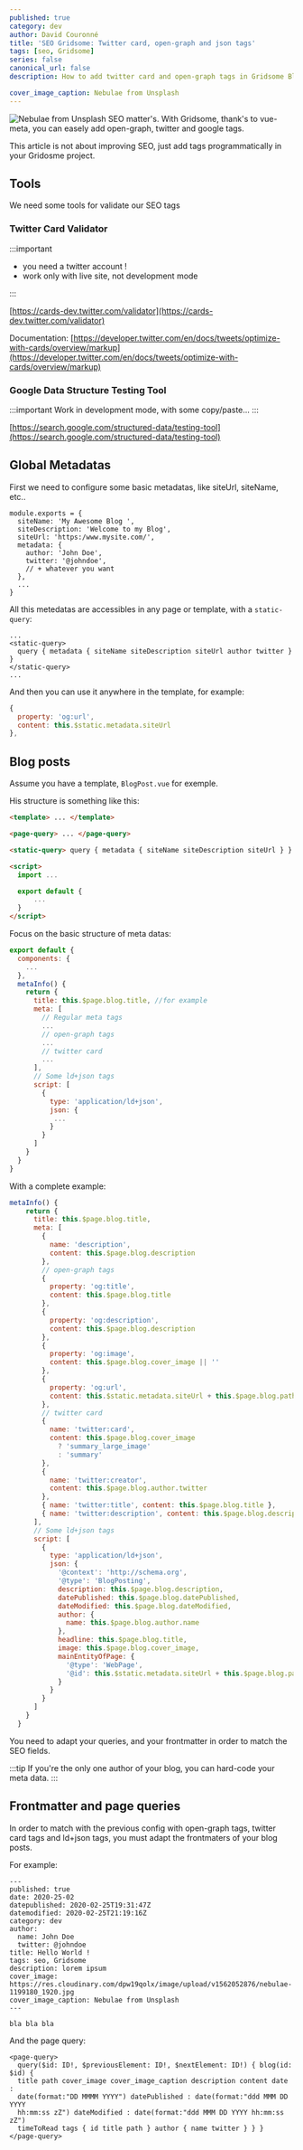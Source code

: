 ```yaml
---
published: true
category: dev
author: David Couronné
title: 'SEO Gridsome: Twitter card, open-graph and json tags'
tags: [seo, Gridsome]
series: false
canonical_url: false
description: How to add twitter card and open-graph tags in Gridsome Blog

cover_image_caption: Nebulae from Unsplash
---
```


![Nebulae from Unsplash](https://res.cloudinary.com/dpw19qolx/image/upload/v1562052876/nebulae-1199180_1920.jpg)
SEO matter's. With Gridsome, thank's to vue-meta, you can easely add open-graph, twitter and google tags.

This article is not about improving SEO, just add tags programmatically in your Gridosme project.

<!--truncate-->

## Tools

We need some tools for validate our SEO tags

### Twitter Card Validator

:::important

- you need a twitter account !
- work only with live site, not development mode

:::

[https://cards-dev.twitter.com/validator](https://cards-dev.twitter.com/validator)

Documentation: [https://developer.twitter.com/en/docs/tweets/optimize-with-cards/overview/markup](https://developer.twitter.com/en/docs/tweets/optimize-with-cards/overview/markup)
### Google Data Structure Testing Tool

:::important
Work in development mode, with some copy/paste...
:::

[https://search.google.com/structured-data/testing-tool](https://search.google.com/structured-data/testing-tool)

## Global Metadatas

First we need to configure some basic metadatas, like siteUrl, siteName, etc..

```js{codeTitle: "gridsome.config.js"}
module.exports = {
  siteName: 'My Awesome Blog ',
  siteDescription: 'Welcome to my Blog',
  siteUrl: 'https:/www.mysite.com/',
  metadata: {
    author: 'John Doe',
    twitter: '@johndoe',
    // + whatever you want
  },
  ...
}
```

All this metedatas are accessibles in any page or template, with a `static-query`:

```html{codeTitle: "Something.vue"}
...
<static-query>
  query { metadata { siteName siteDescription siteUrl author twitter } }
</static-query>
...
```

And then you can use it anywhere in the template, for example:

```js
{
  property: 'og:url',
  content: this.$static.metadata.siteUrl
},
```

## Blog posts

Assume you have a template, `BlogPost.vue` for exemple.

His structure is something like this:

```html
<template> ... </template>

<page-query> ... </page-query>

<static-query> query { metadata { siteName siteDescription siteUrl } } </static-query>

<script>
  import ...

  export default {
      ...
  }
</script>
```

Focus on the basic structure of meta datas:

```js
export default {
  components: {
    ...
  },
  metaInfo() {
    return {
      title: this.$page.blog.title, //for example
      meta: [
        // Regular meta tags
        ...
        // open-graph tags
        ...
        // twitter card
        ...
      ],
      // Some ld+json tags
      script: [
        {
          type: 'application/ld+json',
          json: {
           ...
          }
        }
      ]
    }
  }
}
```

With a complete example:

```js
metaInfo() {
    return {
      title: this.$page.blog.title,
      meta: [
        {
          name: 'description',
          content: this.$page.blog.description
        },
        // open-graph tags
        {
          property: 'og:title',
          content: this.$page.blog.title
        },
        {
          property: 'og:description',
          content: this.$page.blog.description
        },
        {
          property: 'og:image',
          content: this.$page.blog.cover_image || ''
        },
        {
          property: 'og:url',
          content: this.$static.metadata.siteUrl + this.$page.blog.path
        },
        // twitter card
        {
          name: 'twitter:card',
          content: this.$page.blog.cover_image
            ? 'summary_large_image'
            : 'summary'
        },
        {
          name: 'twitter:creator',
          content: this.$page.blog.author.twitter
        },
        { name: 'twitter:title', content: this.$page.blog.title },
        { name: 'twitter:description', content: this.$page.blog.description }
      ],
      // Some ld+json tags
      script: [
        {
          type: 'application/ld+json',
          json: {
            '@context': 'http://schema.org',
            '@type': 'BlogPosting',
            description: this.$page.blog.description,
            datePublished: this.$page.blog.datePublished,
            dateModified: this.$page.blog.dateModified,
            author: {
              name: this.$page.blog.author.name
            },
            headline: this.$page.blog.title,
            image: this.$page.blog.cover_image,
            mainEntityOfPage: {
              '@type': 'WebPage',
              '@id': this.$static.metadata.siteUrl + this.$page.blog.path
            }
          }
        }
      ]
    }
  }
```

You need to adapt your queries, and your frontmatter in order to match the SEO fields.

:::tip
If you're the only one author of your blog, you can hard-code your meta data.
:::

## Frontmatter and page queries

In order to match with the previous config with open-graph tags, twitter card tags and ld+json tags, you must adapt the frontmaters of your blog posts.

For example:

```md{codeTitle: "my-awesome-post.md"}
---
published: true
date: 2020-25-02
datepublished: 2020-02-25T19:31:47Z
datemodified: 2020-02-25T21:19:16Z
category: dev
author:
  name: John Doe
  twitter: @johndoe
title: Hello World !
tags: seo, Gridsome
description: lorem ipsum
cover_image: https://res.cloudinary.com/dpw19qolx/image/upload/v1562052876/nebulae-1199180_1920.jpg
cover_image_caption: Nebulae from Unsplash
---

bla bla bla
```

And the page query:

```html{codeTitle: "BlogPost.vue"}
<page-query>
  query($id: ID!, $previousElement: ID!, $nextElement: ID!) { blog(id: $id) {
  title path cover_image cover_image_caption description content date :
  date(format:"DD MMMM YYYY") datePublished : date(format:"ddd MMM DD YYYY
  hh:mm:ss zZ") dateModified : date(format:"ddd MMM DD YYYY hh:mm:ss zZ")
  timeToRead tags { id title path } author { name twitter } } }
</page-query>
```
